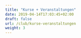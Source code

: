 ```yaml
---
title: "Kurse + Veranstaltungen"
date: 2019-04-14T17:03:45+02:00
draft: false
url: /club/kurse-veranstaltungen
weight: 3
---
```


